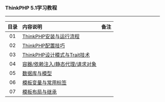 ### ThinkPHP 5.1学习教程
---

| 目录 | 内容说明  |  备注  |
| :----:  | :---- |:---- |
| 01  | [ThinkPHP安装与运行流程](https://www.jianshu.com/p/e3c81d4e0422) |  |
|02| [ThinkPHP配置技巧](https://www.jianshu.com/p/0bd79b6a392d)||
|03| [ThinkPHP设计模式与Trait技术](https://www.jianshu.com/p/56b899f5273d)||
|04| [容器/依赖注入/静态代理/请求对象](https://www.jianshu.com/p/de16572535db)||
|05| [数据库与模型](https://www.jianshu.com/p/6a1c6eaf46af)||
|06| [模板变量与常用标签](https://www.jianshu.com/p/13b2fc3f23d3)||
|07| [模板布局与继承](https://www.jianshu.com/p/88d7f0d428ee)||